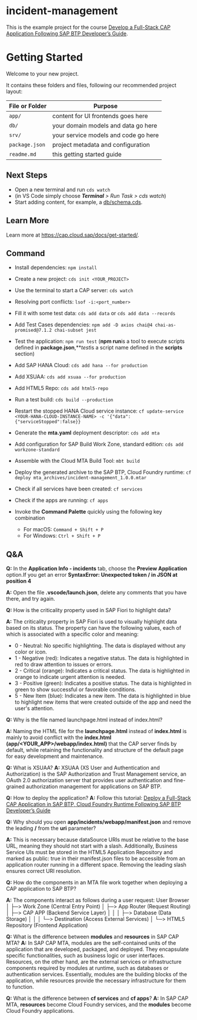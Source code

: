 # incident-management
This is the example project for the course [Develop a Full-Stack CAP Application Following SAP BTP Developer’s Guide](https://developers.sap.com/group.cap-application-full-stack.html).

# Getting Started

Welcome to your new project.

It contains these folders and files, following our recommended project layout:

File or Folder | Purpose
---------|----------
`app/` | content for UI frontends goes here
`db/` | your domain models and data go here
`srv/` | your service models and code go here
`package.json` | project metadata and configuration
`readme.md` | this getting started guide


## Next Steps

- Open a new terminal and run `cds watch`
- (in VS Code simply choose _**Terminal** > Run Task > cds watch_)
- Start adding content, for example, a [db/schema.cds](db/schema.cds).


## Learn More

Learn more at https://cap.cloud.sap/docs/get-started/.

## Command

- Install dependencies: `npm install`

- Create a new project: `cds init <YOUR_PROJECT>`
- Use the terminal to start a CAP server: `cds watch`
- Resolving port conflicts: `lsof -i:<port_number>`

- Fill it with some test data: `cds add data` or `cds add data --records`
- Add Test Cases dependencies: `npm add -D axios chai@4 chai-as-promised@7.1.2 chai-subset jest`
- Test the application: `npm run test` (**npm run**is a tool to execute scripts defined in **package.json**,***test*is a script name defined in the **scripts** section)

- Add SAP HANA Cloud: `cds add hana --for production`
- Add XSUAA: `cds add xsuaa --for production`
- Add HTML5 Repo: `cds add html5-repo`

- Run a test build: `cds build --production`
- Restart the stopped HANA Cloud service instance: `cf update-service <YOUR-HANA-CLOUD-INSTANCE-NAME> -c '{"data":{"serviceStopped":false}}`

- Generate the **mta.yaml** deployment descriptor: `cds add mta`
- Add configuration for SAP Build Work Zone, standard edition: `cds add workzone-standard`
- Assemble with the Cloud MTA Build Tool: `mbt build`
- Deploy the generated archive to the SAP BTP, Cloud Foundry runtime: `cf deploy mta_archives/incident-management_1.0.0.mtar`

- Check if all services have been created: `cf services`
- Check if the apps are running: `cf apps`

- Invoke the **Command Palette** quickly using the following key combination
    - For macOS: `Command + Shift + P`
    - For Windows: `Ctrl + Shift + P`

## Q&A

**Q:** In the **Application Info - incidents** tab, choose the **Preview Application** option.If you get an error **SyntaxError: Unexpected token / in JSON at position 4**

**A:** Open the file **.vscode/launch.json**, delete any comments that you have there, and try again.

**Q:** How is the criticality property used in SAP Fiori to highlight data?

**A:** The criticality property in SAP Fiori is used to visually highlight data based on its status. The property can have the following values, each of which is associated with a specific color and meaning:
- 0 - Neutral: No specific highlighting. The data is displayed without any color or icon.
- 1 - Negative (red): Indicates a negative status. The data is highlighted in red to draw attention to issues or errors.
- 2 - Critical (orange): Indicates a critical status. The data is highlighted in orange to indicate urgent attention is needed.
- 3 - Positive (green): Indicates a positive status. The data is highlighted in green to show successful or favorable conditions.
- 5 - New Item (blue): Indicates a new item. The data is highlighted in blue to highlight new items that were created outside of the app and need the user's attention.

**Q:** Why is the file named launchpage.html instead of index.html?

**A:** Naming the HTML file for the **launchpage.html** instead of **index.html** is mainly to avoid conflict with the **index.html (app/<YOUR_APP>/webapp/index.html)** that the CAP server finds by default, while retaining the functionality and structure of the default page for easy development and maintenance.

**Q:** What is XSUAA?
**A:** XSUAA (XS User and Authentication and Authorization) is the SAP Authorization and Trust Management service, an OAuth 2.0 authorization server that provides user authentication and fine-grained authorization management for applications on SAP BTP.

**Q:** How to deploy the application?
**A:** Follow this tutorial: [Deploy a Full-Stack CAP Application in SAP BTP, Cloud Foundry Runtime Following SAP BTP Developer’s Guide](https://developers.sap.com/group.deploy-full-stack-cap-application.html)

**Q:** Why should you open **app/incidents/webapp/manifest.json** and remove the leading **/** from the **uri** parameter?

**A:** This is necessary because dataSource URIs must be relative to the base URL, meaning they should not start with a slash. Additionally, Business Service UIs must be stored in the HTML5 Application Repository and marked as   public: true   in their manifest.json files to be accessible from an application router running in a different space. Removing the leading slash ensures correct URI resolution.

**Q:** How do the components in an MTA file work together when deploying a CAP application to SAP BTP?

**A:** The components interact as follows during a user request:
User Browser
   │
   ├─> Work Zone (Central Entry Point)
   │
   ├─> App Router (Request Routing)
   │
   ├─> CAP APP (Backend Service Layer)
   │   │
   │   ├─> Database (Data Storage)
   │   │
   │   └─> Destination (Access External Services)
   │
   └─> HTML5 Repository (Frontend Application)

**Q:** What is the difference between **modules** and **resources** in SAP CAP MTA?
**A:** In SAP CAP MTA, modules are the self-contained units of the application that are developed, packaged, and deployed. They encapsulate specific functionalities, such as business logic or user interfaces. Resources, on the other hand, are the external services or infrastructure components required by modules at runtime, such as databases or authentication services. Essentially, modules are the building blocks of the application, while resources provide the necessary infrastructure for them to function.

**Q:** What is the difference between **cf services** and **cf apps**?
**A:** In SAP CAP MTA, **resources** become Cloud Foundry services, and the **modules** become Cloud Foundry applications.


